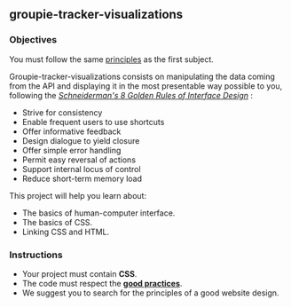 ## groupie-tracker-visualizations

### Objectives

You must follow the same [principles](https://public.01-edu.org/subjects/groupie-tracker/) as the first subject.

Groupie-tracker-visualizations consists on manipulating the data coming from the API and displaying it in the most presentable way possible to you, following the [_Schneiderman's 8 Golden Rules of Interface Design_](https://www.interaction-design.org/literature/article/shneiderman-s-eight-golden-rules-will-help-you-design-better-interfaces) :

- Strive for consistency
- Enable frequent users to use shortcuts
- Offer informative feedback
- Design dialogue to yield closure
- Offer simple error handling
- Permit easy reversal of actions
- Support internal locus of control
- Reduce short-term memory load

This project will help you learn about:

- The basics of human-computer interface.
- The basics of CSS.
- Linking CSS and HTML.

### Instructions

- Your project must contain **CSS**.
- The code must respect the [**good practices**](https://public.01-edu.org/subjects/good-practices/).
- We suggest you to search for the principles of a good website design.
